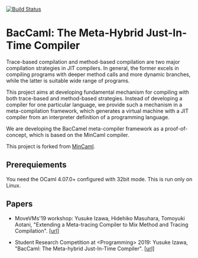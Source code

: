 [![Build Status](https://travis-ci.org/prg-titech/baccaml.svg?branch=develop)](https://travis-ci.org/prg-titech/baccaml)

# BacCaml: The Meta-Hybrid Just-In-Time Compiler

Trace-based compilation and method-based compilation are two major compilation strategies in JIT compilers. In general, the former excels in compiling programs with deeper method calls and more dynamic branches, while the latter is suitable wide range of programs.

This project aims at developing fundamental mechanism for compiling with both trace-based and method-based strategies. Instead of developing a compiler for one particular language, we provide such a mechanism in a meta-compilation framework, which generates a virtual machine with a JIT compiler from an interpreter definition of a programming language.

We are developing the BacCamel meta-compiler framework as a proof-of-concept, which is based on the MinCaml compiler.

This project is forked from <a href="https://github.com/esumii/min-caml">MinCaml</a>.

## Prerequiements

You need the OCaml 4.07.0+ configured with 32bit mode. This is run only on Linux.

## Papers

- MoveVMs'19 workshop: Yusuke Izawa, Hidehiko Masuhara, Tomoyuki Aotani, "Extending a Meta-tracing Compiler to Mix Method and Tracing Compilation". [[url]](https://3tty0n.github.io/baccaml-programming-morevms-2019.pdf)

- Student Research Competition at &lt;Programming&gt; 2019: Yusuke Izawa, "BacCaml: The Meta-hybrid Just-In-Time Compiler". [[url]](https://3tty0n.github.io/baccaml-programming-src-2019.pdf)
